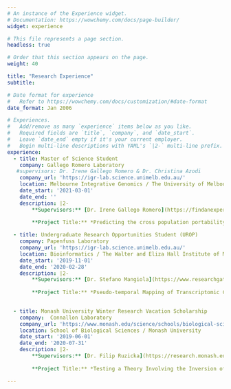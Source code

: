 ```yaml
---
# An instance of the Experience widget.
# Documentation: https://wowchemy.com/docs/page-builder/
widget: experience

# This file represents a page section.
headless: true

# Order that this section appears on the page.
weight: 40

title: "Research Experience"
subtitle:

# Date format for experience
#   Refer to https://wowchemy.com/docs/customization/#date-format
date_format: Jan 2006

# Experiences.
#   Add/remove as many `experience` items below as you like.
#   Required fields are `title`, `company`, and `date_start`.
#   Leave `date_end` empty if it's your current employer.
#   Begin multi-line descriptions with YAML's `|2-` multi-line prefix.
experience:
  - title: Master of Science Student
    company: Gallego Romero Laboratory
   #supervisors: Dr. Irene Gallego Romero & Dr. Christina Azodi
    company_url: 'https://igr-lab.science.unimelb.edu.au/'
    location: Melbourne Integrative Genomics / The University of Melbourne
    date_start: '2021-03-01'
    date_end: ''
    description: |2-
        **Supervisors:** [Dr. Irene Gallego Romero](https://findanexpert.unimelb.edu.au/profile/806586-irene-gallego-romero) & [Dr. Christina Azodi](https://www.svi.edu.au/research_themes/research_staff/christina_azodi) 
        
        **Project Title:** *Predicting the cross population portability of human eQTLs*

  - title: Undergraduate Research Opportunities Student (UROP)
    company: Papenfuss Laboratory
    company_url: 'https://igr-lab.science.unimelb.edu.au/'
    location: Bioinformatics / The Walter and Eliza Hall Institute of Medical Research
    date_start: '2019-11-01'
    date_end: '2020-02-28'
    description: |2-
        **Supervisors:** [Dr. Stefano Mangiola](https://www.researchgate.net/profile/Stefano_Mangiola) & [Prof. Tony Papenfuss](https://www.wehi.edu.au/people/tony-papenfuss)
        
        **Project Title:** *Pseudo-temporal Mapping of Transcriptomic Changes to Prostate Cancer Disease Progression*
        

  - title: Monash University Winter Research Vacation Scholarship
    company:  Connallon Laboratory
    company_url: 'https://www.monash.edu/science/schools/biological-sciences'
    location: School of Biological Sciences / Monash University
    date_start: '2019-06-01'
    date_end: '2020-07-31'
    description: |2-
        **Supervisors:** [Dr. Filip Ruzicka](https://research.monash.edu/en/persons/filip-ruzicka) & [Dr. Tim Connallon](https://www.monash.edu/science/schools/biological-sciences/staff/timc)
        
        **Project Title:** *Testing a Theory Involving the Inversion of Chromosomes*

---
```

